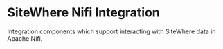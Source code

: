 # SiteWhere Nifi Integration

Integration components which support interacting with SiteWhere data in Apache Nifi.
